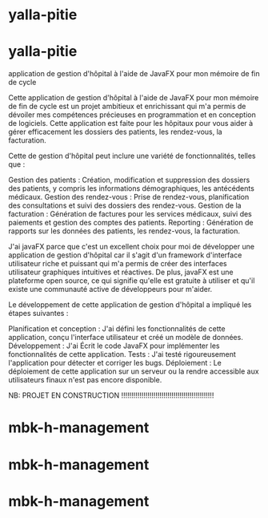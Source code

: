 # yalla-pitie
# yalla-pitie


 application de gestion d'hôpital à l'aide de JavaFX pour mon mémoire de fin de cycle


Cette application de gestion d'hôpital à l'aide de JavaFX pour mon mémoire de fin de cycle est un projet ambitieux et enrichissant qui m'a permis de dévoiler mes compétences précieuses en programmation et en conception de logiciels. Cette application est faite pour les hôpitaux pour vous aider à gérer efficacement les dossiers des patients, les rendez-vous, la facturation.

Cette de gestion d'hôpital peut inclure une variété de fonctionnalités, telles que :

Gestion des patients : Création, modification et suppression des dossiers des patients, y compris les informations démographiques, les antécédents médicaux.
Gestion des rendez-vous : Prise de rendez-vous, planification des consultations et suivi des dossiers des rendez-vous.
Gestion de la facturation : Génération de factures pour les services médicaux, suivi des paiements et gestion des comptes des patients.
Reporting : Génération de rapports sur les données des patients, les rendez-vous, la facturation.

J'ai javaFX parce que c'est un excellent choix pour moi de développer une application de gestion d'hôpital car il s'agit d'un framework d'interface utilisateur riche et puissant qui m'a permis de créer des interfaces utilisateur graphiques intuitives et réactives. De plus, javaFX est une plateforme open source, ce qui signifie qu'elle est gratuite à utiliser et qu'il existe une communauté active de développeurs pour m'aider.

Le développement de cette application de gestion d'hôpital a impliqué les étapes suivantes :

Planification et conception : J'ai défini les fonctionnalités de cette application, conçu l'interface utilisateur et créé un modèle de données.
Développement : J'ai Écrit le code JavaFX pour implémenter les fonctionnalités de cette application.
Tests : J'ai testé rigoureusement  l'application pour détecter et corriger les bugs.
Déploiement : Le déploiement de cette application sur un serveur ou la rendre accessible aux utilisateurs finaux  n'est pas encore disponible.

NB: PROJET EN CONSTRUCTION !!!!!!!!!!!!!!!!!!!!!!!!!!!!!!!!!!!!!!!!!!!!!!

# mbk-h-management
# mbk-h-management
# mbk-h-management
